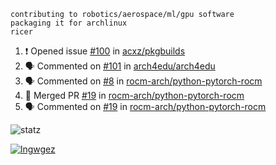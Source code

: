 ```
contributing to robotics/aerospace/ml/gpu software
packaging it for archlinux
ricer
```

<!--START_SECTION:activity-->
1. ❗️ Opened issue [#100](https://github.com/acxz/pkgbuilds/issues/100) in [acxz/pkgbuilds](https://github.com/acxz/pkgbuilds)
2. 🗣 Commented on [#101](https://github.com/arch4edu/arch4edu/issues/101) in [arch4edu/arch4edu](https://github.com/arch4edu/arch4edu)
3. 🗣 Commented on [#8](https://github.com/rocm-arch/python-pytorch-rocm/issues/8) in [rocm-arch/python-pytorch-rocm](https://github.com/rocm-arch/python-pytorch-rocm)
4. 🎉 Merged PR [#19](https://github.com/rocm-arch/python-pytorch-rocm/pull/19) in [rocm-arch/python-pytorch-rocm](https://github.com/rocm-arch/python-pytorch-rocm)
5. 🗣 Commented on [#19](https://github.com/rocm-arch/python-pytorch-rocm/issues/19) in [rocm-arch/python-pytorch-rocm](https://github.com/rocm-arch/python-pytorch-rocm)
<!--END_SECTION:activity-->


![statz](https://github-readme-stats.vercel.app/api?username=acxz&include_all_commits=true&show_icons=true)

[![lngwgez](https://github-readme-stats.vercel.app/api/top-langs/?username=acxz&layout=compact)](https://github.com/acxz/github-readme-stats)


<!--
**acxz/acxz** is a ✨ _special_ ✨ repository because its `README.md` (this file) appears on your GitHub profile.

Here are some ideas to get you started:

- 🔭 I’m currently working on ...
- 🌱 I’m currently learning ...
- 👯 I’m looking to collaborate on ...
- 🤔 I’m looking for help with ...
- 💬 Ask me about ...
- 📫 How to reach me: ...
- 😄 Pronouns: ...
- ⚡ Fun fact: ...
-->
